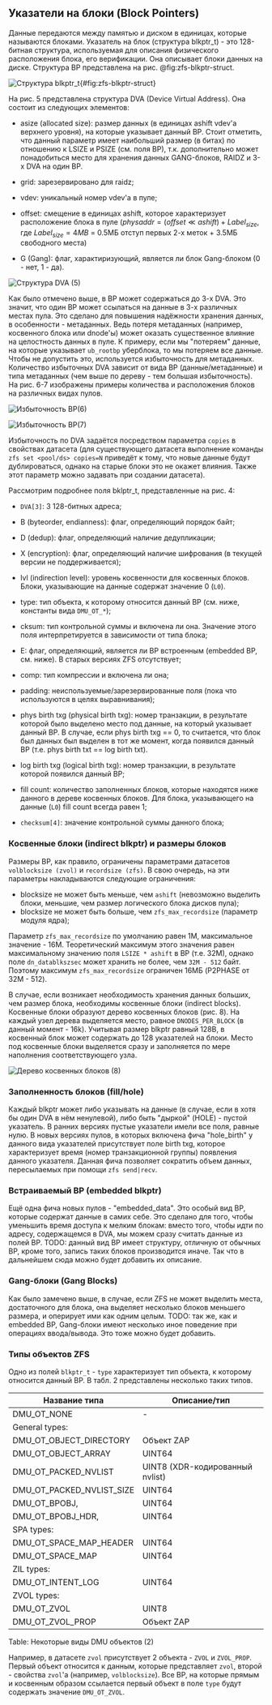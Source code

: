 ## Указатели на блоки (Block Pointers)

Данные передаются между памятью и диском в единицах, которые называются блоками. Указатель на блок (структура blkptr_t) -
это 128-битная структура, используемая для описания физического расположения блока, его верификации. Она описывает блоки данных на диске.
Структура BP представлена на рис. @fig:zfs-blkptr-struct.

![Структура blkptr_t](./img/zfs-blkptr-struct.png "Структура blkptr_t"){#fig:zfs-blkptr-struct}


На рис. 5 представлена структура DVA (Device Virtual Address). Она состоит из следующих элементов:

* asize (allocated size): размер данных (в единицах ashift vdev'а верхнего уровня), на которые указывает данный BP.
Стоит отметить, что данный параметр имеет наибольший размер (в битах) по отношению к LSIZE и PSIZE (см. поля BP), т.к.
дополнительно может понадобиться место для хранения данных GANG-блоков, RAIDZ и 3-х DVA на один BP.

* grid: зарезервировано для raidz;

* vdev: уникальный номер vdev'а в пуле;

* offset: смещение в единицах ashift, которое характеризует расположение блока в пуле ($phys addr = (offset \ll ashift) + Label_{size}$, где $Label_{size} = 4MB$ = 0.5МБ отступ первых 2-х меток + 3.5МБ свободного места)

* G (Gang): флаг, характиризующий, является ли блок Gang-блоком (0 - нет, 1 - да).

![Структура DVA (5)](./img/zfs-dva.png "Структура DVA (5)")

Как было отмечено выше, в BP может содержаться до 3-х DVA. Это значит, что один BP может ссылаться на данные в 3-х различных местах пула.
Это сделано для повышения надёжности хранения данных, в особенности - метаданных. Ведь потеря метаданных (например, косвенного блока или dnode'ы) может оказать существенное влияние на целостность данных в пуле.
К примеру, если мы "потеряем" данные, на которые указывает `ub_rootbp` уберблока, то мы потеряем все данные. Чтобы не допустить это, используется избыточность для метаданных.
Количество избыточных DVA зависит от вида BP (данные/метаданные) и типа метаданных (чем выше по дереву - тем большая избыточность).
На рис. 6-7 изображены примеры количества и расположения блоков на различных видах пулов.


![Избыточность BP(6)](./img/zfs-dva-redundancy1.png "Избыточность BP(6)")


![Избыточность BP(7)](./img/zfs-dva-redundancy2.png "Избыточность BP(7)")


Избыточность по DVA задаётся посредством параметра `copies` в свойствах датасета 
(для существующего датасета выполнение команды `zfs set <pool/ds> copies=N` приведёт к тому, 
что новые данные будут дублироваться, однако на старые блоки это не окажет влияния. Также этот параметр можно задавать при создании датасета).


Рассмотрим подробнее поля bklptr_t, представленные на рис. 4:

* `DVA[3]`: 3 128-битных адреса;

* B (byteorder, endianness): флаг, определяющий порядок байт;

* D (dedup): флаг, определяющий наличие дедупликации;

* X (encryption): флаг, определяющий наличие шифрования (в текущей версии не поддерживается);

* lvl (indirection level): уровень косвенности для косвенных блоков. Блоки, указывающие на данные содержат значение 0 (`L0`).

* type: тип объекта, к которому относится данный BP (см. ниже, константы вида `DMU_OT_*`);

* cksum: тип контрольной суммы и включена ли она. Значение этого поля интерпретируется в зависимости от типа блока;

* E: флаг, определяющий, является ли BP встроенным (embedded BP, см. ниже). В старых версиях ZFS отсутствует;

* comp: тип компрессии и включена ли она;

* padding: неиспользуемые/зарезервированные поля (пока что используются в целях выравнивания);

* phys birth txg (physical birth txg): номер транзакции, в результате которой было выделено место под данные, на который указывает данный BP.
В случае, если phys birth txg == 0, то считается, что блок был данных был выделен в тот же момент, когда появился данный BP (т.е. phys birth txt == log birth txt).

* log birth txg (logical birth txg): номер транзакции, в результате которой появился данный BP;

* fill count: количество заполненных блоков, которые находятся ниже данного в дереве косвенных блоков. Для блока, указывающего на данные (`L0`) fill count всегда равен 1;

* `checksum[4]`: значение контрольной суммы данного блока;



### Косвенные блоки (indirect blkptr) и размеры блоков

Размеры BP, как правило, ограничены параметрами датасетов `volblocksize (zvol)` и `recordsize (zfs)`. В свою очередь, на эти параметры накладываются следующие ограничения:

* blocksize не может быть меньше, чем `ashift` (невозможно выделить блоки, меньшие, чем размер логического блока дисков пула);
* blocksize не может быть больше, чем `zfs_max_recordsize` (параметр модуля ядра);

Параметр `zfs_max_recordsize` по умолчанию равен 1М, максимальное значение - 16M. Теоретический максимум этого значения равен максимальному значению поля `LSIZE * ashift`
в BP (т.е. 32M), однако поле `dn_datablkszsec` может хранить не более, чем `32M - 512` байт. Поэтому максимум `zfs_max_recordsize` ограничен 16МБ (P2PHASE от 32M - 512).


В случае, если возникает необходимость хранения данных больших, чем размер блока, необходимы косвенные блоки (indirect blocks).
Косвенные блоки образуют дерево косвенных блоков (рис. 8). На каждый узел дерева выделяется место, равное `DNODES_PER_BLOCK` (в данный момент - 16k).
Учитывая размер blkptr равный 128B, в косвенный блок может содержать до 128 указателей на блоки. Место под косвенные блоки выделяется сразу и заполняется по мере наполнения
соответствующего узла.

![Дерево косвенных блоков (8)](./img/zfs-blkptr-indirect.png "Дерево косвенных блоков (8)")



### Заполненность блоков (fill/hole)

Каждый blkptr может либо указывать на данные (в случае, если в хотя бы один DVA в нём ненулевой), либо быть "дыркой" (HOLE) - пустой указатель.
В ранних версиях пустые указатели имели все поля, равные нулю. В новых версиях пулов, в которых включена фича "hole_birth" у данного вида указателей
присутствует поле birth txg, которое характеризует время (номер транзакционной группы) появления данного указателя.
Данная фича позволяет сократить объем данных, пересылаемых при помощи `zfs send|recv`.


### Встраиваемый BP (embedded blkptr)

Ещё одна фича новых пулов - "embedded_data". Это особый вид BP, которые содержат данные в самих себе. Это сделано для того, чтобы
уменьшить время доступа к мелким блокам: вместо того, чтобы идти по адресу, содержащемся в DVA, мы можем сразу считать данные из полей BP.
TODO: данный вид BP имеет структуру, отличную от обычных BP, кроме того, запись таких блоков производится иначе.
Так что в дальнейшем сюда можно будет добавить их описание.

### Gang-блоки (Gang Blocks)

Как было замечено выше, в случае, если ZFS не может выделить места, достаточного для блока, она выделяет несколько блоков меньшего размера,
и оперирует ими как одним целым.
TODO: так же, как и embedded BP, Gang-блоки имеют несколько иное поведение при операциях ввода/вывода. Это тоже можно будет добавить.


### Типы объектов ZFS

Одно из полей `blkptr_t` - `type` характеризует тип объекта, к которому относится данный BP.
В табл. 2 представлены несколько таких типов.


| Название типа             | Описание/тип                    |
| ------------------------- | ------------------------------- |
| DMU_OT_NONE               | -                               |
| General types:            |                                 |
| DMU_OT_OBJECT_DIRECTORY   | Объект ZAP                      |
| DMU_OT_OBJECT_ARRAY       | UINT64                          |
| DMU_OT_PACKED_NVLIST      | UINT8 (XDR-кодированный nvlist) |
| DMU_OT_PACKED_NVLIST_SIZE | UINT64                          |
| DMU_OT_BPOBJ,             | UINT64                          |
| DMU_OT_BPOBJ_HDR,         | UINT64                          |
| SPA types:                |                                 |
| DMU_OT_SPACE_MAP_HEADER   | UINT64                          |
| DMU_OT_SPACE_MAP          | UINT64                          |
| ZIL types:                |                                 |
| DMU_OT_INTENT_LOG         | UINT64                          |
| ZVOL types:               |                                 |
| DMU_OT_ZVOL               | UINT8                           |
| DMU_OT_ZVOL_PROP          | Объект ZAP                      |

Table: Некоторые виды DMU объектов (2)

Например, в датасете `zvol` присутствует 2 объекта - `ZVOL` и `ZVOL_PROP`. 
Первый объект относится к данным, которые представляет `zvol`, второй - свойства `zvol`'а (например, `volblocksize`).
Все BP, на которые прямым и косвенным образом ссылается первый объект в поле `type` будут содержать значение `DMU_OT_ZVOL`.



